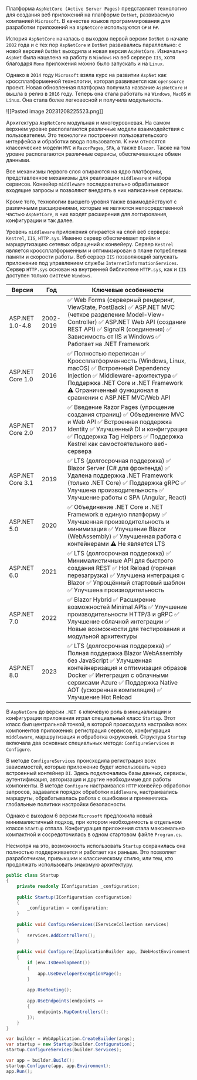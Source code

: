 Платформа `AspNetCore (Active Server Pages)` представляет технологию для создания веб приложений на платформе `DotNet`, развиваемую компанией `Microsoft`. В качестве языков программирования для разработки приложений на `AspNetCore` используются `C#` и `F#`.

История `AspNetCore` началась с выходом первой версии `DotNet` в начале `2002` года и с 
тех пор `AspNetCore` и `DotNet` развивались параллельно: c новой версией `DotNet` выходила 
и новая версия `AspNetCore`. Изначально `AspNet` была нацелена на работу в `Windows` на
веб сервере `IIS`, хотя благодаря `Mono` приложения  можно было запускать и на `Linux`.

Однако в `2014` году `Microsoft` взяла курс на развитии `AspNet` как кроссплатформенной технологии, которая развивается как `opensource` проект. Новая обновленная платформа получила название `AspNetCore` и вышла в релиз в `2016` году. Теперь она стала работать
на `Windows`, `MacOS` и `Linux`. Она стала более легковесной и получила модульность.

![[Pasted image 20231208225523.png]]

Архитектура `AspNetCore` модульная и многоуровневая. На самом верхнем уровне располагаются различные модели взаимодействия с пользователем. Это технологии построения пользовательского интерфейса и обработки ввода пользователя. К ним относятся классические модели `MVC` и `RazorPages`, `SPA`, а также `Blazor`. Также на
том уровне располагаются различные сервисы, обеспечивающие обмен данными. 

Все механизмы первого слоя опираются на ядро платформы, представленное механизмы
для реализации `middleware` и набора сервисов. Конвейер `middleware` последовательно обрабатывают входящие запросы и позволяют внедрять в них написанные сервисы.

Кроме того, технологии высшего уровня также взаимодействуют с различными расширениями, которые не являются непосредственной частью `AspNetCore`,
в них входят расширения для логгирования, конфигурации и так далее.

Уровень `middleware` приложения опирается на слой веб сервера: `Kestrel`, `IIS`, `HTTP.sys`. Именно сервер обеспечивает приём и маршрутизацию сетевых обращений к конвейеру.
Сервер `Kestrel` является кроссплатформенным и оптимизирован в плане  потребления памяти и скорости работы. Веб сервер `IIS` позволяющий запускать приложение под управлением службы `InternetInformationServices`. Сервер `HTTP.sys` основан на внутренней библиотеке `HTTP.sys`, как и `IIS` доступен только системе `Windows`.

| Версия           | Год       | Ключевые особенности                                                                                                                                                                                                                                                                                                                                                                                                                                                                                            |
| ---------------- | --------- | --------------------------------------------------------------------------------------------------------------------------------------------------------------------------------------------------------------------------------------------------------------------------------------------------------------------------------------------------------------------------------------------------------------------------------------------------------------------------------------------------------------- |
| ASP.NET 1.0-4.8  | 2002-2019 | ✅ Web Forms (серверный рендеринг, ViewState, PostBack)                  ✅ ASP.NET MVC (четкое разделение Model-View-Controller)                   ✅ ASP.NET Web API (создание REST API)                                                    ✅ SignalR (соединения)                                                                               ✅ Зависимость от IIS и Windows                                                              ✅ Работает на .NET Framework                                        |
| ASP.NET Core 1.0 | 2016      | ✅ Полностью переписан                                                                        ✅ Кроссплатформенность (Windows, Linux, macOS)                             ✅ Встроенный Dependency Injection                                                        ✅ Middleware-архитектура                                                                       ✅ Поддержка .NET Core и .NET Framework                                             ⚠️ Ограниченный функционал в сравнении с ASP.NET MVC/Web API |
| ASP.NET Core 2.0 | 2017      | ✅ Введение Razor Pages (упрощение создания страниц)                        ✅ Объединение MVC и Web API                                                             ✅ Встроенная поддержка Identity                                                             ✅ Улучшенный DI и конфигурация                                                           ✅ Поддержка Tag Helpers                                                                            ✅ Поддержка Kestrel как самостоятельного веб-сервера |
| ASP.NET Core 3.1 | 2019      | ✅ LTS (долгосрочная поддержка)                                                            ✅ Blazor Server (C# для фронтенда)                                                           ✅ Удалена поддержка .NET Framework (только .NET Core)                       ✅ Поддержка gRPC                                                                                  ✅ Улучшена производительность                                                             ✅ Улучшение работы с SPA (Angular, React)        |
| ASP.NET 5.0      | 2020      | ✅ Объединение .NET Core и .NET Framework в единую платформу   ✅ Улучшенная производительность и минимизация                              ✅ Улучшение Blazor (WebAssembly)                                                          ✅ Улучшенная работа с контейнерами                                                      ⚠️ Не является LTS                                                                                                                                                                   |
| ASP.NET 6.0      | 2021      | ✅ LTS (долгосрочная поддержка)                                                           ✅ Минималистичные API для быстрого создания REST                       ✅ Hot Reload (горячая перезагрузка)                                                     ✅ Улучшена интеграция с Blazor                                                            ✅ Упрощённый стартовый шаблон                                                          ✅ Улучшена производительность                                          |
| ASP.NET 7.0      | 2022      | ✅ Blazor Hybrid                                                                                          ✅ Расширение возможностей Minimal APIs                                             ✅ Улучшение производительности HTTP/3 и gRPC                                  ✅ Улучшение облачной интеграции                                                         ✅ Новые возможности для тестирования и модульной архитектуры                                                                                  |
| ASP.NET 8.0      | 2023      | ✅ LTS (долгосрочная поддержка)                                                             ✅ Полная поддержка Blazor WebAssembly без JavaScript                       ✅ Улучшенная контейнеризация и оптимизация образов Docker          ✅ Интеграция с облачными сервисами Azure                                         ✅ Поддержка Native AOT (ускоренная компиляция)                           ✅ Улучшение Hot Reload                                                                                       |
В `AspNetCore` до версии `.NET 6` ключевую роль в инициализации и конфигурации приложения играл специальный класс `Startup`. Этот класс был центральной точкой, в которой происходила настройка всех компонентов приложения: регистрация сервисов, конфигурация `middleware`, маршрутизация и обработка окружений. Структура `Startup` включала два основных специальных метода: `ConfigureServices` и `Configure`.

В методе `ConfigureServices` происходила регистрация всех зависимостей, которые приложение будет использовать через встроенный контейнер `DI`. Здесь подключались
базы данных, сервисы, аутентификация, авторизация и другие необходимые для работы компоненты. В методе `Configure` настраивался `HTTP` конвейер обработки запросов, задавался порядок обработки `middleware`, настраивались маршруты, обрабатывалась работа с ошибками и применялись глобальные политики настройки безопасности.

Однако с выходом 6 версии `Microsoft` предложила новый минималистичный подход, при котором необходимость в отдельном классе `Startup` отпала. Конфигурация приложения стала максимально компактной и сосредоточилась в одном стартовом файле `Program.cs`. 

Несмотря на это, возможность использовать `Startup` сохранилась она полностью поддерживается и работает как раньше. Это позволяет разработчикам, привыкшим к классическому стилю, или тем, кто продолжать использовать знакомую архитектуру.

```c#
public class Startup
{
    private readonly IConfiguration _configuration;
    
    public Startup(IConfiguration configuration)
    {
        _configuration = configuration;
    }
    
    public void ConfigureServices(IServiceCollection services)
    {
        services.AddControllers();
    }
    
    public void Configure(IApplicationBuilder app, IWebHostEnvironment env)
    {
        if (env.IsDevelopment())
        {
            app.UseDeveloperExceptionPage();
        }
        
        app.UseRouting();
        
        app.UseEndpoints(endpoints =>
        {
            endpoints.MapControllers();
        });
    }
}
```

```c#
var builder = WebApplication.CreateBuilder(args);
var startup = new Startup(builder.Configuration);
startup.ConfigureServices(builder.Services);

var app = builder.Build();
startup.Configure(app, app.Environment);
app.Run();
```